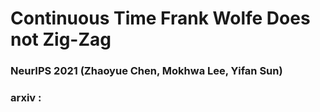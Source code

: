 # Continuous Time Frank Wolfe Does not Zig-Zag
### NeurIPS 2021 (Zhaoyue Chen, Mokhwa Lee, Yifan Sun)
### arxiv : 
